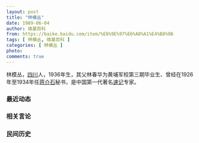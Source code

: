 ```yaml
---
layout: post
title: "林模丛"
date: 1989-06-04
author: 维基百科
from: https://baike.baidu.com/item/%E6%9E%97%E6%A8%A1%E4%B8%9B
tags: [ 林模丛, 维基百科 ]
categories: [ 林模丛 ]
photo: 
comments: true
---
```


<div class="para" label-module="para">林模丛，<a target="_blank" href="/item/%E5%9B%9B%E5%B7%9D">四川</a>人，1936年生，其父林春华为黄埔军校第三期毕业生、曾经在1926年至1934年任<a target="_blank" href="/item/%E8%92%8B%E4%BB%8B%E7%9F%B3/184548" data-lemmaid="184548">蒋介石</a>秘书，是中国第一代著名<a target="_blank" href="/item/%E9%80%9F%E8%AE%B0/338032" data-lemmaid="338032">速记</a>专家。</div>
<div id="recent-news"><h3>最近动态</h3><ul></ul></div><div id="open-opinion"><h3>相关言论</h3><ul></ul></div><div id="mjls-record"><h3>民间历史</h3><ul></ul></div>